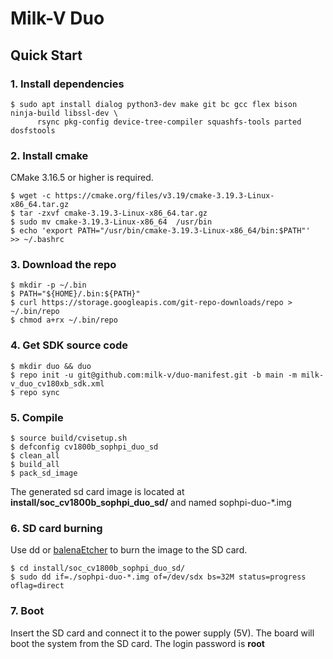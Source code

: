 # Milk-V Duo

## Quick Start

### 1. Install dependencies
```
$ sudo apt install dialog python3-dev make git bc gcc flex bison ninja-build libssl-dev \
      rsync pkg-config device-tree-compiler squashfs-tools parted dosfstools
```

### 2. Install cmake
CMake 3.16.5 or higher is required.
```
$ wget -c https://cmake.org/files/v3.19/cmake-3.19.3-Linux-x86_64.tar.gz
$ tar -zxvf cmake-3.19.3-Linux-x86_64.tar.gz
$ sudo mv cmake-3.19.3-Linux-x86_64  /usr/bin
$ echo 'export PATH="/usr/bin/cmake-3.19.3-Linux-x86_64/bin:$PATH"'  >> ~/.bashrc
```

### 3. Download the repo
```
$ mkdir -p ~/.bin  
$ PATH="${HOME}/.bin:${PATH}"
$ curl https://storage.googleapis.com/git-repo-downloads/repo > ~/.bin/repo
$ chmod a+rx ~/.bin/repo
```

### 4. Get SDK source code
```
$ mkdir duo && duo
$ repo init -u git@github.com:milk-v/duo-manifest.git -b main -m milk-v_duo_cv180xb_sdk.xml
$ repo sync
```

### 5. Compile
```
$ source build/cvisetup.sh
$ defconfig cv1800b_sophpi_duo_sd
$ clean_all
$ build_all
$ pack_sd_image
```
The generated sd card image is located at **install/soc_cv1800b_sophpi_duo_sd/** and named sophpi-duo-\*.img

### 6. SD card burning
Use dd or [balenaEtcher](https://www.balena.io/etcher) to burn the image to the SD card.

```
$ cd install/soc_cv1800b_sophpi_duo_sd/
$ sudo dd if=./sophpi-duo-*.img of=/dev/sdx bs=32M status=progress oflag=direct
```

### 7. Boot

Insert the SD card and connect it to the power supply (5V). The board will boot the system from the SD card. The login password is **root** 